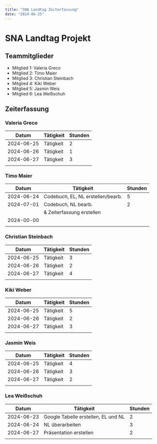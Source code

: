 ```yaml
---
title: "SNA Landtag Zeiterfassung"
date: "2024-06-25"
---
```


# SNA Landtag Projekt

## Teammitglieder
- Mitglied 1: Valeria Greco
- Mitglied 2: Timo Maier
- Mitglied 3: Christian Steinbach
- Mitglied 4: Kiki Weber
- Mitglied 5: Jasmin Weis
- Mitglied 6: Lea Weißschuh

## Zeiterfassung

### Valeria Greco
| Datum       | Tätigkeit                          | Stunden  |
|-------------|------------------------------------|----------|
| 2024-06-25  | Tätigkeit                          | 2        |
| 2024-06-26  | Tätigkeit                          | 1        |
| 2024-06-27  | Tätigkeit                          | 3        |
|             |                                    |          |

### Timo Maier
| Datum       | Tätigkeit                          | Stunden  |
|-------------|------------------------------------|----------|
| 2024-06-24  | Codebuch, EL, NL erstellen/bearb.  | 5        |
| 2024-07-01  | Codebuch, NL bearb.                | 2        |
|             | & Zeiterfassung erstellen          |          |
| 2024-00-00  |                                    |          |
|             |                                    |          |

### Christian Steinbach
| Datum       | Tätigkeit                          | Stunden  |
|-------------|------------------------------------|----------|
| 2024-06-25  | Tätigkeit                          | 3        |
| 2024-06-26  | Tätigkeit                          | 2        |
| 2024-06-27  | Tätigkeit                          | 4        |
|             |                                    |          |

### Kiki Weber
| Datum       | Tätigkeit                          | Stunden  |
|-------------|------------------------------------|----------|
| 2024-06-25  | Tätigkeit                          | 5        |
| 2024-06-26  | Tätigkeit                          | 2        |
| 2024-06-27  | Tätigkeit                          | 3        |
|             |                                    |          |

### Jasmin Weis
| Datum       | Tätigkeit                          | Stunden  |
|-------------|------------------------------------|----------|
| 2024-06-25  | Tätigkeit                          | 4        |
| 2024-06-26  | Tätigkeit                          | 3        |
| 2024-06-27  | Tätigkeit                          | 2        |
|             |                                    |          |

### Lea Weißschuh
| Datum       | Tätigkeit                          | Stunden  |
|-------------|------------------------------------|----------|
| 2024-06-23  | Google Tabelle erstellen, EL und NL| 2        |
| 2024-06-24  | NL überarbeiten                    | 3        |
| 2024-06-27  | Präsentation erstellen             | 2        |
|             |                                    |          |
